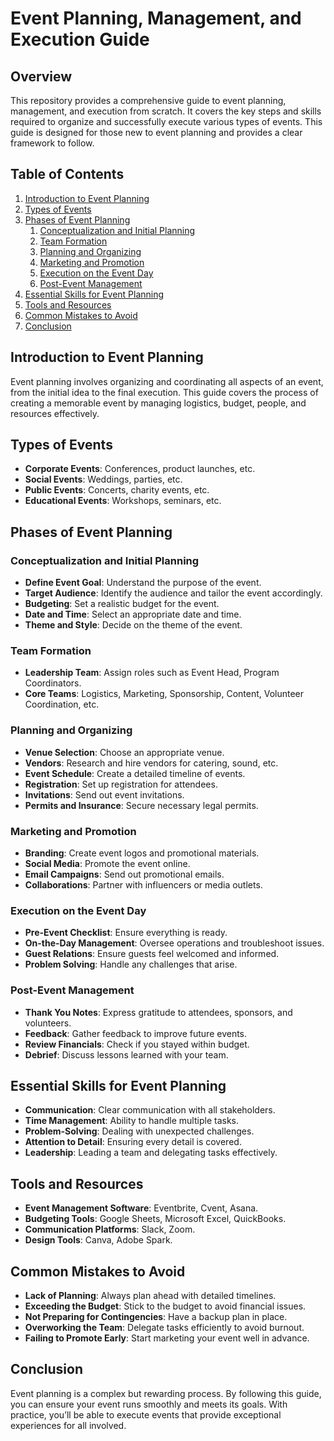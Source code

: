 # Event Planning, Management, and Execution Guide

## Overview
This repository provides a comprehensive guide to event planning, management, and execution from scratch. It covers the key steps and skills required to organize and successfully execute various types of events. This guide is designed for those new to event planning and provides a clear framework to follow.

## Table of Contents
1. [Introduction to Event Planning](#introduction-to-event-planning)
2. [Types of Events](#types-of-events)
3. [Phases of Event Planning](#phases-of-event-planning)
   1. [Conceptualization and Initial Planning](#conceptualization-and-initial-planning)
   2. [Team Formation](#team-formation)
   3. [Planning and Organizing](#planning-and-organizing)
   4. [Marketing and Promotion](#marketing-and-promotion)
   5. [Execution on the Event Day](#execution-on-the-event-day)
   6. [Post-Event Management](#post-event-management)
4. [Essential Skills for Event Planning](#essential-skills-for-event-planning)
5. [Tools and Resources](#tools-and-resources)
6. [Common Mistakes to Avoid](#common-mistakes-to-avoid)
7. [Conclusion](#conclusion)

## Introduction to Event Planning
Event planning involves organizing and coordinating all aspects of an event, from the initial idea to the final execution. This guide covers the process of creating a memorable event by managing logistics, budget, people, and resources effectively.

## Types of Events
- **Corporate Events**: Conferences, product launches, etc.
- **Social Events**: Weddings, parties, etc.
- **Public Events**: Concerts, charity events, etc.
- **Educational Events**: Workshops, seminars, etc.

## Phases of Event Planning

### Conceptualization and Initial Planning
- **Define Event Goal**: Understand the purpose of the event.
- **Target Audience**: Identify the audience and tailor the event accordingly.
- **Budgeting**: Set a realistic budget for the event.
- **Date and Time**: Select an appropriate date and time.
- **Theme and Style**: Decide on the theme of the event.

### Team Formation
- **Leadership Team**: Assign roles such as Event Head, Program Coordinators.
- **Core Teams**: Logistics, Marketing, Sponsorship, Content, Volunteer Coordination, etc.

### Planning and Organizing
- **Venue Selection**: Choose an appropriate venue.
- **Vendors**: Research and hire vendors for catering, sound, etc.
- **Event Schedule**: Create a detailed timeline of events.
- **Registration**: Set up registration for attendees.
- **Invitations**: Send out event invitations.
- **Permits and Insurance**: Secure necessary legal permits.

### Marketing and Promotion
- **Branding**: Create event logos and promotional materials.
- **Social Media**: Promote the event online.
- **Email Campaigns**: Send out promotional emails.
- **Collaborations**: Partner with influencers or media outlets.

### Execution on the Event Day
- **Pre-Event Checklist**: Ensure everything is ready.
- **On-the-Day Management**: Oversee operations and troubleshoot issues.
- **Guest Relations**: Ensure guests feel welcomed and informed.
- **Problem Solving**: Handle any challenges that arise.

### Post-Event Management
- **Thank You Notes**: Express gratitude to attendees, sponsors, and volunteers.
- **Feedback**: Gather feedback to improve future events.
- **Review Financials**: Check if you stayed within budget.
- **Debrief**: Discuss lessons learned with your team.

## Essential Skills for Event Planning
- **Communication**: Clear communication with all stakeholders.
- **Time Management**: Ability to handle multiple tasks.
- **Problem-Solving**: Dealing with unexpected challenges.
- **Attention to Detail**: Ensuring every detail is covered.
- **Leadership**: Leading a team and delegating tasks effectively.

## Tools and Resources
- **Event Management Software**: Eventbrite, Cvent, Asana.
- **Budgeting Tools**: Google Sheets, Microsoft Excel, QuickBooks.
- **Communication Platforms**: Slack, Zoom.
- **Design Tools**: Canva, Adobe Spark.

## Common Mistakes to Avoid
- **Lack of Planning**: Always plan ahead with detailed timelines.
- **Exceeding the Budget**: Stick to the budget to avoid financial issues.
- **Not Preparing for Contingencies**: Have a backup plan in place.
- **Overworking the Team**: Delegate tasks efficiently to avoid burnout.
- **Failing to Promote Early**: Start marketing your event well in advance.

## Conclusion
Event planning is a complex but rewarding process. By following this guide, you can ensure your event runs smoothly and meets its goals. With practice, you’ll be able to execute events that provide exceptional experiences for all involved.

